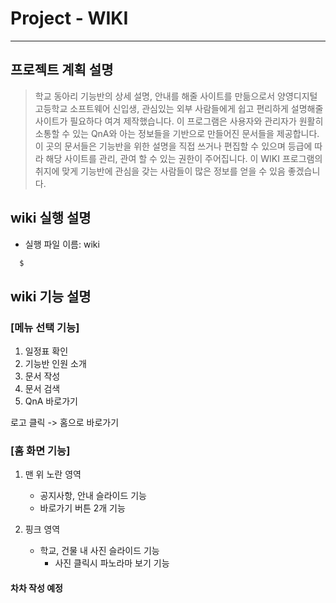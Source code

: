 # Project - WIKI

------------

## 프로젝트 계획 설명
> 학교 동아리 기능반의 상세 설명, 안내를 해줄 사이트를 만듦으로서 양영디지털 고등학교 소프트웨어 신입생, 관심있는 외부 사람들에게 쉽고 편리하게 설명해줄 사이트가 필요하다 여겨 제작했습니다.
> 이 프로그램은 사용자와 관리자가 원활히 소통할 수 있는 QnA와 아는 정보들을 기반으로 만들어진 문서들을 제공합니다. 이 곳의 문서들은 기능반을 위한 설명을 직접 쓰거나 편집할 수 있으며 등급에 따라 해당 사이트를 관리, 관여 할 수 있는 권한이 주어집니다. 이 WIKI 프로그램의 취지에 맞게 기능반에 관심을 갖는 사람들이 많은 정보를 얻을 수 있음 좋겠습니다.

## wiki 실행 설명
* 실행 파일 이름: wiki
``` C
  $
```
  
## wiki 기능 설명

### [메뉴 선택 기능]

1. 일정표 확인
2. 기능반 인원 소개
3. 문서 작성
4. 문서 검색
5. QnA 바로가기

로고 클릭 -> 홈으로 바로가기

### [홈 화면 기능]

1. 맨 위 노란 영역
    + 공지사항, 안내 슬라이드 기능
    + 바로가기 버튼 2개 기능

2. 핑크 영역
    + 학교, 건물 내 사진 슬라이드 기능
      + 사진 클릭시 파노라마 보기 기능
      
      
#### 차차 작성 예정
